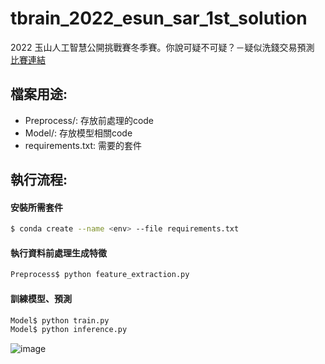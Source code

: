# tbrain_2022_esun_sar_1st_solution
2022 玉山人工智慧公開挑戰賽冬季賽。你說可疑不可疑？－疑似洗錢交易預測 
[比賽連結](https://tbrain.trendmicro.com.tw/Competitions/Details/24)

## 檔案用途:
- Preprocess/: 存放前處理的code
- Model/: 存放模型相關code
- requirements.txt: 需要的套件


## 執行流程:
#### 安裝所需套件
```sh
$ conda create --name <env> --file requirements.txt
```
#### 執行資料前處理生成特徵
```sh
Preprocess$ python feature_extraction.py
```
#### 訓練模型、預測
```sh
Model$ python train.py
Model$ python inference.py 
```

![image](https://user-images.githubusercontent.com/5851454/210141489-2453a512-278f-4947-9823-10e2c7a0f357.png)
